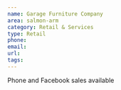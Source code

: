 ```yaml
---
name: Garage Furniture Company
area: salmon-arm
category: Retail & Services
type: Retail
phone: 
email: 
url: 
tags:
---
```


Phone and Facebook sales available